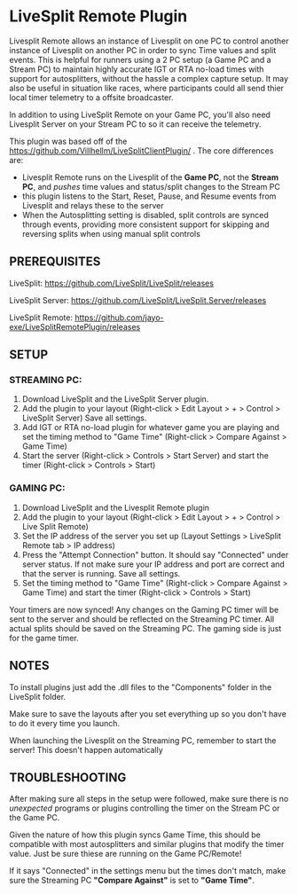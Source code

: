 # LiveSplit Remote Plugin

Livesplit Remote allows an instance of Livesplit on one PC to control another instance of Livesplit on another PC in order to sync Time values and split events.
This is helpful for runners using a 2 PC setup (a Game PC and a Stream PC) to maintain highly accurate IGT or RTA no-load times with support for autosplitters, without the hassle a complex capture setup.
It may also be useful in situation like races, where participants could all send thier local timer telemetry to a offsite broadcaster. 

In addition to using LiveSplit Remote on your Game PC, you'll also need Livesplit Server on your Stream PC to so it can receive the telemetry.

This plugin was based off of the https://github.com/Villhellm/LiveSplitClientPlugin/ .  The core differences are: 
* Livesplit Remote runs on the Livesplit of the **Game PC**, not the **Stream PC**, and _pushes_ time values and status/split changes to the Stream PC
* this plugin listens to the Start, Reset, Pause, and Resume events from Livesplit and relays these to the server
* When the Autosplitting setting is disabled, split controls are synced through events, providing more consistent support for skipping and reversing splits when using manual split controls

## PREREQUISITES

LiveSplit: https://github.com/LiveSplit/LiveSplit/releases

LiveSplit Server: https://github.com/LiveSplit/LiveSplit.Server/releases

LiveSplit Remote: https://github.com/jayo-exe/LiveSplitRemotePlugin/releases

## SETUP

### STREAMING PC:

1. Download LiveSplit and the LiveSplit Server plugin.
2. Add the plugin to your layout (Right-click > Edit Layout > + > Control > LiveSplit Server) Save all settings.
3. Add IGT or RTA no-load plugin for whatever game you are playing and set the timing method to "Game Time" (Right-click > Compare Against > Game Time)
4. Start the server (Right-click > Controls > Start Server) and start the timer (Right-click > Controls > Start)

### GAMING PC:

1. Download LiveSplit and the Livesplit Remote plugin
2. Add the plugin to your layout (Right-click > Edit Layout > + > Control > Live Split Remote)
3. Set the IP address of the server you set up (Layout Settings > LiveSplit Remote tab > IP address)
4. Press the "Attempt Connection" button. It should say "Connected" under server status. If not make sure your IP address and port are correct and that the server is running. Save all settings.
5. Set the timing method to "Game Time" (Right-click > Compare Against > Game Time) and start the timer (Right-click > Controls > Start)

Your timers are now synced! Any changes on the Gaming PC timer will be sent to the server and should be reflected on the Streaming PC timer.
All actual splits should be saved on the Streaming PC. The gaming side is just for the game timer.


## NOTES

To install plugins just add the .dll files to the "Components" folder in the LiveSplit folder.

Make sure to save the layouts after you set everything up so you don't have to do it every time you launch.

When launching the Livesplit on the Streaming PC, remember to start the server! This doesn't happen automatically

## TROUBLESHOOTING

After making sure all steps in the setup were followed, make sure there is no _unexpected_ programs or plugins controlling the timer on the Stream PC or the Game PC. 

Given the nature of how this plugin syncs Game Time, this should be compatible with most autosplitters and similar plugins that modify the timer value.  Just be sure thiese are running on the Game PC/Remote!

If it says "Connected" in the settings menu but the times don't match, make sure the Streaming PC **"Compare Against"** is set to **"Game Time"**.

